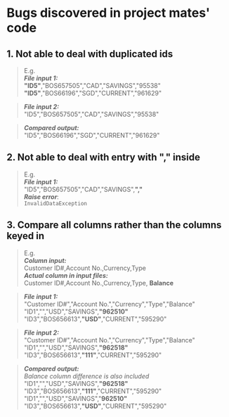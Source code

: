 # Bugs discovered in project mates' code

## 1. Not able to deal with duplicated ids
> E.g.  
> ***File input 1:***  
**"ID5"**,"BOS657505","CAD","SAVINGS","95538"  
**"ID5"**,"BOS66196","SGD","CURRENT","961629"  

> ***File input 2:***  
"ID5","BOS657505","CAD","SAVINGS","95538"  

> ***Compared output:***   
"ID5","BOS66196","SGD","CURRENT","961629"     

## 2. Not able to deal with entry with "," inside
> E.g.  
> ***File input 1:***  
"ID5","BOS657505","CAD","SAVINGS",**","**  
> ***Raise error***:  
`InvalidDataException`  
  
## 3. Compare all columns rather than the columns keyed in
> E.g.  
> ***Column input:***   
Customer ID#,Account No.,Currency,Type  
> ***Actual column in input files:***   
Customer ID#,Account No.,Currency,Type, **Balance**

> ***File input 1:***  
"Customer ID#","Account No.","Currency","Type","Balance"
"ID1","","USD","SAVINGS",**"962510"**
"ID3","BOS656613",**"USD"**,"CURRENT","595290"  
  
> ***File input 2:***   
"Customer ID#","Account No.","Currency","Type","Balance"
"ID1","","USD","SAVINGS",**"962518"**
"ID3","BOS656613",**"111"**,"CURRENT","595290"


> ***Compared output:***   
> *Balance column difference is also included*
"ID1","","USD","SAVINGS",**"962518"**
"ID3","BOS656613",**"111"**,"CURRENT","595290"
"ID1","","USD","SAVINGS","**962510"**
"ID3","BOS656613",**"USD"**,"CURRENT","595290"